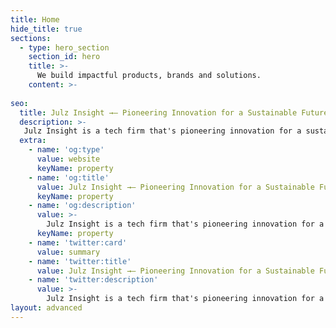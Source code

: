 ```yaml
---
title: Home
hide_title: true
sections:
  - type: hero_section
    section_id: hero
    title: >-
      We build impactful products, brands and solutions.
    content: >- 
    
seo:
  title: Julz Insight →— Pioneering Innovation for a Sustainable Future
  description: >-
   Julz Insight is a tech firm that's pioneering innovation for a sustainable future by building impactful products, brands, and solutions
  extra:
    - name: 'og:type'
      value: website
      keyName: property
    - name: 'og:title'
      value: Julz Insight →— Pioneering Innovation for a Sustainable Future
      keyName: property
    - name: 'og:description'
      value: >-
        Julz Insight is a tech firm that's pioneering innovation for a sustainable future by building impactful products, brands, and solutions
      keyName: property
    - name: 'twitter:card'
      value: summary
    - name: 'twitter:title'
      value: Julz Insight →— Pioneering Innovation for a Sustainable Future
    - name: 'twitter:description'
      value: >-
        Julz Insight is a tech firm that's pioneering innovation for a sustainable future by building impactful products, brands, and solutions
layout: advanced
---
```

